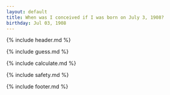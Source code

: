 ```yaml
---
layout: default
title: When was I conceived if I was born on July 3, 1908?
birthday: Jul 03, 1908
---
```


{% include header.md %}

{% include guess.md %}

{% include calculate.md %}

{% include safety.md %}

{% include footer.md %}



